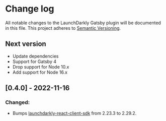 # Change log

All notable changes to the LaunchDarkly Gatsby plugin will be documented in this file. This project adheres to [Semantic Versioning](http://semver.org).

## Next version

- Update dependencies
- Support for Gatsby 4
- Drop support for Node 10.x
- Add support for Node 16.x
## [0.4.0] - 2022-11-16
### Changed:
- Bumps [launchdarkly-react-client-sdk](https://github.com/launchdarkly/react-client-sdk) from 2.23.3 to 2.29.2.
